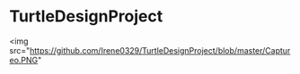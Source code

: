 # TurtleDesignProject
<img src="https://github.com/Irene0329/TurtleDesignProject/blob/master/Captureo.PNG"
